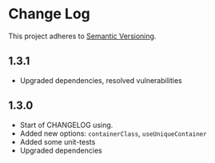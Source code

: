 # Change Log
This project adheres to [Semantic Versioning](http://semver.org/).

## 1.3.1
* Upgraded dependencies, resolved vulnerabilities

## 1.3.0
* Start of CHANGELOG using.
* Added new options: `containerClass`, `useUniqueContainer`
* Added some unit-tests
* Upgraded dependencies
